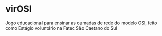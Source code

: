 # virOSI
Jogo educacional para ensinar as camadas de rede do modelo OSI, feito como Estágio voluntário na Fatec São Caetano do Sul
